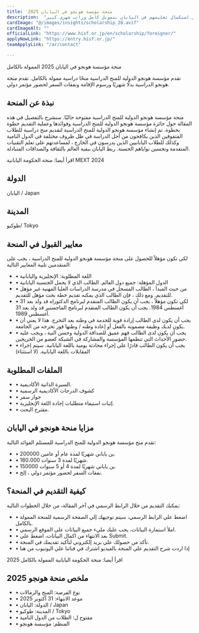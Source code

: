 ```yaml
---
title:  منحة مؤسسة هونجو في اليابان 2025 
description:  "أقوي منحة في اليابان مقدمة من مؤسسة هونجو الخيرية لدعم الطلاب الراغبين في استكمال تعليمهم في اليابان بتمويل كامل وراتب شهري كبير." 
cardImage: "@/images/insights/scholarship_28.avif" 
cardImageAlt: "" 
officialLink: "https://www.hisf.or.jp/en/scholarship/foreigner/" 
applyNowLink: "https://entry.hisf.or.jp/" 
teamApplyLink: "/ar/contact"

---
```


منحة مؤسسة هونجو في اليابان 2025 الممولة بالكامل

تقدم مؤسسة هونجو الدولية للمنح الدراسية منحًا دراسية ممولة بالكامل. تقدم منحة هونجو الدراسية بدلًا شهريًا ورسوم الإقامة ونفقات السفر لحضور مؤتمر دولي.

## نبذة عن المنحة

منحة مؤسسة هونجو الدولية للمنح الدراسية مفتوحة حاليًا. سنشرح بالتفصيل في هذه المقالة حول جائزة مؤسسة هونجو الدولية للمنح الدراسية وفوائدها وعملية التقديم خطوة بخطوة. تم إنشاء مؤسسة هونجو الدولية للمنح الدراسية لتقديم منح دراسية للطلاب المتفوقين الذين يكافحون من أجل الدراسة في ظل ظروف مختلفة في الدول النامية وكذلك للطلاب اليابانيين الذين يدرسون في الخارج ، لمساعدتهم على تعلم التقنيات المتقدمة وتحسين نواياهم الحسنة. ربط اليابان ببقية العالم بالثقافة والصداقات المتبادلة.

اقرأ أيضا: منحة الحكومة اليابانية MEXT 2024

## الدولة

اليابان / Japan

## المدينة

طوكيو/ Tokyo

## معايير القبول في المنحة

لكي تكون مؤهلاً للحصول على منحة مؤسسة هونجو الدولية للمنح الدراسية ، يجب على المتقدمين تلبية المعايير التالية:

- • اللغة المطلوبة: الإنجليزية واليابانية
- • الدول المؤهلة: جميع دول العالم. الطالب الذي لا يحمل الجنسية اليابانية
- • من حيث المبدأ ، الطالب المسجل في مدرسة الدراسات العليا المهنية غير مؤهل للتقديم. ومع ذلك ، فإن الطالب الذي يمكنه تقديم خطة بحث مؤهل للتقديم.
- • لكي تكون مؤهلاً ، يجب أن يكون الطالب المتقدم لبرنامج الدكتوراه قد ولد بعد 31 أغسطس 1984. يجب أن يكون الطالب المتقدم لبرنامج الماجستير قد ولد بعد 31 أغسطس 1989.
- • يجب أن يكون لدى الطالب إرادة قوية للخدمة في وطنه بعد التخرج. هذا لا يعني أن يكون لديك وظيفة مضمونة بالفعل أو إعادة وطنه / وطنها فور تخرجه من الجامعة.
- • يجب أن يكون لدى الطالب فهم عميق للصداقة الدولية وحسن النية ، ويجب عليه حضور الأحداث التي تنظمها المؤسسة والمشاركة في الشبكة كعضو من الخريجين.
- • يجب أن يكون الطالب قادرًا على إجراء محادثة يومية باللغة اليابانية. سيتم إجراء المقابلات باللغة اليابانية. (لا استثناء)

## الملفات المطلوبة

- • السيرة الذاتية الأكاديمية.
- • كشوف الدرجات الأكاديمية الرسمية
- • جواز سفر
- • إثبات استيفاء متطلبات إجادة اللغة الإنجليزية.
- • مقترح البحث.

## مزايا منحة هونجو في اليابان

تقدم منح مؤسسة هونجو الدولية للمنح الدراسية للمستلم الفوائد التالية:

- • 200000 ين ياباني شهريًا لمدة عام أو عامين.
- • 180،000 شهريًا لمدة 3 سنوات.
- • 150000 ين ياباني شهريًا لمدة 4 أو 5 سنوات.
- • نفقات السفر لحضور مؤتمر دولي ، إلخ.

## كيفية التقديم في المنحة؟

يمكنك التقديم من خلال الرابط الرسمي في آخر المقالة، من خلال الخطوات التالية:

- • اضغط علي الرابط الرسمي، سيتم توجيهك إلي الصفحة الرسمية للمنحة الممولة بالكامل.
- • املأ استمارة البيانات، يجب عليك مليء جميع البيانات علي الموقع الرسمي.
- • بعد الانتهاء من اكمال البيانات، اضغط علي Submit.
- • تأكد من حصولك علي بريد إلكتروني لتأكيد تقديمك في المنحة.
- • إذا اردت شرح التقديم علي المنحة بالفيديو اشترك في قناتنا علي اليوتيوب من هنا

اقرأ أيضا: منحة الحكومة اليابانية الممولة بالكامل 2025

## ملخص منحة هونجو 2025

- • نوع الفرصة: المنح والزمالات
- • موعد الانتهاء: 31 أكتوبر 2025
- • الدولة: اليابان / Japan
- • المدينة: طوكيو / Tokyo
- • مفتوح ل: الطلاب من الدول النامية
- • المنظم: مؤسسة هونجو

